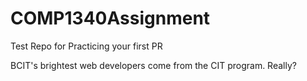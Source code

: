 # COMP1340Assignment
Test Repo for Practicing your first PR

BCIT's brightest web developers come from the CIT program. Really? 
